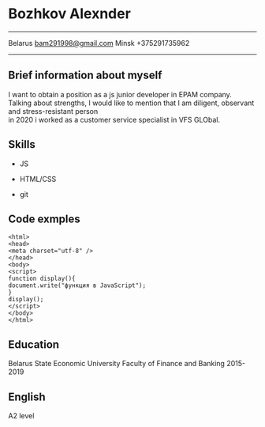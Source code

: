 Bozhkov Alexnder
================

-----------------------    ----------------------------- 
Belarus                              bam291998@gmail.com 
Minsk                                      +375291735962
-----------------------    -----------------------------

Brief information about myself
------------------------------

I want to obtain a position as a js junior developer in EPAM company.  
Talking about strengths, I would like to mention that I am diligent, observant and stress-resistant  person  
in 2020 i worked as a customer service specialist in VFS GLObal.  

Skills
------
   
* JS

* HTML/CSS

* git

Code exmples
------------

    <html>
    <head>
    <meta charset="utf-8" />
    </head>
    <body>
    <script>
    function display(){
    document.write("функция в JavaScript");
    } 
    display();
    </script>
    </body>
    </html>

Education
---------

Belarus State Economic University Faculty of Finance and Banking 2015-2019

English
-------
 
A2 level 
